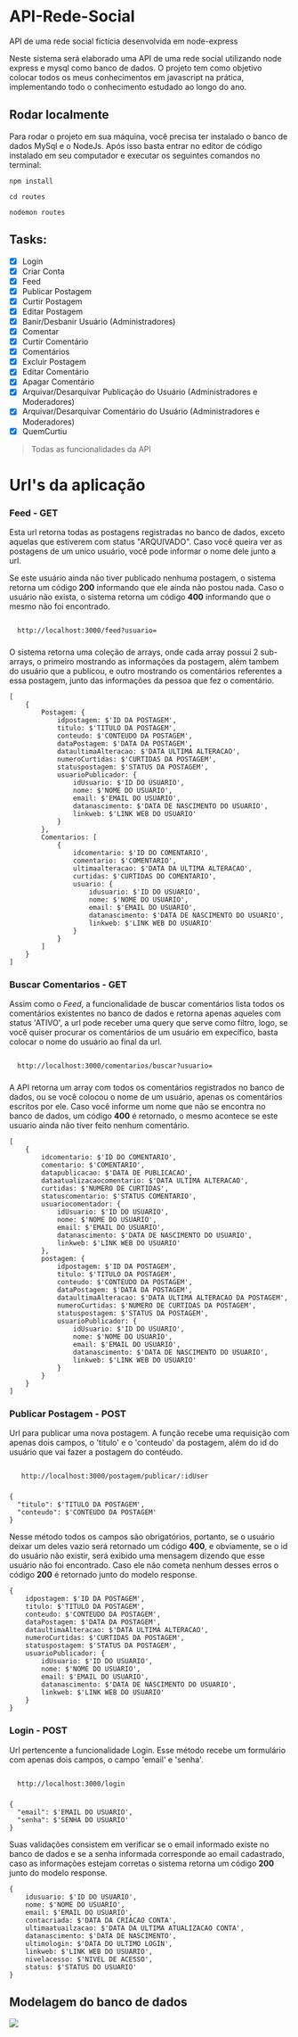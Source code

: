 # API-Rede-Social
API de uma rede social fictícia desenvolvida em node-express

Neste sistema será elaborado uma API de uma rede social utilizando node express e mysql como banco de dados. O projeto tem como objetivo colocar todos os meus conhecimentos em javascript na prática, implementando todo o conhecimento estudado ao longo do ano.

## Rodar localmente

Para rodar o projeto em sua máquina, você precisa ter instalado o banco de dados MySql e o NodeJs. Após isso basta entrar no editor de código instalado em seu computador e executar os seguintes comandos no terminal:

```
npm install
```
```
cd routes
```
```
nodemon routes
```
## Tasks:
 
- [x] Login
- [x] Criar Conta
- [x] Feed
- [x] Publicar Postagem
- [x] Curtir Postagem
- [x] Editar Postagem
- [x] Banir/Desbanir Usuário (Administradores)
- [x] Comentar
- [x] Curtir Comentário
- [x] Comentários
- [x] Excluir Postagem
- [x] Editar Comentário
- [x] Apagar Comentário
- [x] Arquivar/Desarquivar Publicação do Usuário (Administradores e Moderadores)
- [x] Arquivar/Desarquivar Comentário do Usuário (Administradores e Moderadores)
- [x] QuemCurtiu

>Todas as funcionalidades da API

# Url's da aplicação

### Feed - GET
Esta url retorna todas as postagens registradas no banco de dados, exceto aquelas que estiverem com status "ARQUIVADO". Caso você queira ver as postagens de um unico usuário, você pode informar o nome dele junto a url. 

Se este usuário ainda não tiver publicado nenhuma postagem, o sistema retorna um código <strong>200</strong> informando que ele ainda não postou nada. Caso o usuário não exista, o sistema retorna um código <strong>400</strong> informando que o mesmo não foi encontrado.

<code>
  http://localhost:3000/feed?usuario=
</code>

###

O sistema retorna uma coleção de arrays, onde cada array possui 2 sub-arrays, o primeiro mostrando as informações da postagem, além tambem do usuário que a publicou, e outro mostrando os comentários referentes a essa postagem, junto das informações da pessoa que fez o comentário.

```
[
    {
        Postagem: {
            idpostagem: $'ID DA POSTAGEM',
            titulo: $'TITULO DA POSTAGEM',
            conteudo: $'CONTEUDO DA POSTAGEM',
            dataPostagem: $'DATA DA POSTAGEM',
            dataultimaAlteracao: $'DATA ULTIMA ALTERACAO',
            numeroCurtidas: $'CURTIDAS DA POSTAGEM',
            statuspostagem: $'STATUS DA POSTAGEM',
            usuarioPublicador: {
                idUsuario: $'ID DO USUARIO',
                nome: $'NOME DO USUARIO',
                email: $'EMAIL DO USUARIO',
                datanascimento: $'DATA DE NASCIMENTO DO USUARIO',
                linkweb: $'LINK WEB DO USUARIO' 
            }
        },
        Comentarios: [
            {
                idcomentario: $'ID DO COMENTARIO',
                comentario: $'COMENTARIO',
                ultimaalteracao: $'DATA DA ULTIMA ALTERACAO',
                curtidas: $'CURTIDAS DO COMENTARIO',
                usuario: {
                    idusuario: $'ID DO USUARIO',
                    nome: $'NOME DO USUARIO',
                    email: $'EMAIL DO USUARIO',
                    datanascimento: $'DATA DE NASCIMENTO DO USUARIO',
                    linkweb: $'LINK WEB DO USUARIO' 
                }
            }
        ]
    }
]
```

### Buscar Comentarios - GET

Assim como o <em>Feed</em>, a funcionalidade de buscar comentários lista todos os comentários existentes no banco de dados e retorna apenas aqueles com status 'ATIVO', a url pode receber uma query que serve como filtro, logo, se você quiser procurar os comentários de um usuário em expecífico, basta colocar o nome do usuário ao final da url.

<code>
  http://localhost:3000/comentarios/buscar?usuario=
</code>

###

A API retorna um array com todos os comentários registrados no banco de dados, ou se você colocou o nome de um usuário, apenas os comentários escritos por ele. Caso você informe um nome que não se encontra no banco de dados, um código <strong>400</strong> é retornado, o mesmo acontece se este usuario ainda não tiver feito nenhum comentário.

```
[
    {
        idcomentario: $'ID DO COMENTARIO',
        comentario: $'COMENTARIO',
        datapublicacao: $'DATA DE PUBLICACAO',
        dataatualizacaocomentario: $'DATA ULTIMA ALTERACAO',
        curtidas: $'NUMERO DE CURTIDAS',
        statuscomentario: $'STATUS COMENTARIO',
        usuariocomentador: {
            idUsuario: $'ID DO USUARIO',
            nome: $'NOME DO USUARIO',
            email: $'EMAIL DO USUARIO',
            datanascimento: $'DATA DE NASCIMENTO DO USUARIO',
            linkweb: $'LINK WEB DO USUARIO'
        },
        postagem: {
            idpostagem: $'ID DA POSTAGEM',
            titulo: $'TITULO DA POSTAGEM',
            conteudo: $'CONTEUDO DA POSTAGEM',
            dataPostagem: $'DATA DA POSTAGEM',
            dataultimaAlteracao: $'DATA ULTIMA ALTERACAO DA POSTAGEM',
            numeroCurtidas: $'NUMERO DE CURTIDAS DA POSTAGEM',
            statuspostagem: $'STATUS DA POSTAGEM',
            usuarioPublicador: {
                idUsuario: $'ID DO USUARIO',
                nome: $'NOME DO USUARIO',
                email: $'EMAIL DO USUARIO',
                datanascimento: $'DATA DE NASCIMENTO DO USUARIO',
                linkweb: $'LINK WEB DO USUARIO'
            }
        }
    }
]
```

### Publicar Postagem - POST

Url para publicar uma nova postagem. A função recebe uma requisição com apenas dois campos, o 'titulo' e o 'conteudo' da postagem, além do id do usuário que vai fazer a postagem do contéudo.

<code>
   http://localhost:3000/postagem/publicar/:idUser
</code>
 
###

```
{
  "titulo": $'TITULO DA POSTAGEM',
  "conteudo": $'CONTEUDO DA POSTAGEM'
}
```

Nesse método todos os campos são obrigatórios, portanto, se o usuário deixar um deles vazio será retornado um código <strong>400</strong>, e obviamente, se o id do usuário não existir, será exibido uma mensagem dizendo que esse usuário não foi encontrado. Caso ele não cometa nenhum desses erros o código <strong>200</strong> é retornado junto do modelo response.

```
{
    idpostagem: $'ID DA POSTAGEM',
    titulo: $'TITULO DA POSTAGEM',
    conteudo: $'CONTEUDO DA POSTAGEM',
    dataPostagem: $'DATA DA POSTAGEM',
    dataultimaAlteracao: $'DATA ULTIMA ALTERACAO',
    numeroCurtidas: $'CURTIDAS DA POSTAGEM',
    statuspostagem: $'STATUS DA POSTAGEM',
    usuarioPublicador: {
        idUsuario: $'ID DO USUARIO',
        nome: $'NOME DO USUARIO',
        email: $'EMAIL DO USUARIO',
        datanascimento: $'DATA DE NASCIMENTO DO USUARIO',
        linkweb: $'LINK WEB DO USUARIO' 
    }
}
```

### Login - POST

Url pertencente a funcionalidade Login. Esse método recebe um formulário com apenas dois campos, o campo 'email' e 'senha'.

<code>
  http://localhost:3000/login
</code>

###

```
{
  "email": $'EMAIL DO USUARIO',
  "senha": $'SENHA DO USUARIO'
}
```

Suas validações consistem em verificar se o email informado existe no banco de dados e se a senha informada corresponde ao email cadastrado, caso as informações estejam corretas o sistema retorna um código <strong>200</strong> junto do modelo response.

```
{
    idusuario: $'ID DO USUARIO',
    nome: $'NOME DO USUARIO',
    email: $'EMAIL DO USUARIO',
    contacriada: $'DATA DA CRIACAO CONTA',
    ultimaatuailzacao: $'DATA DA ULTIMA ATUALIZACAO CONTA',
    datanascimento: $'DATA DE NASCIMENTO',
    ultimologin: $'DATA DO ULTIMO LOGIN',
    linkweb: $'LINK WEB DO USUARIO',
    nivelacesso: $'NIVEL DE ACESSO',
    status: $'STATUS DO USUARIO'
}
```

## Modelagem do banco de dados

<div display="flex">
   <img src="https://user-images.githubusercontent.com/87936511/193318141-ceb21214-86e7-4ff4-b2de-12f89290c7b0.PNG"/>
</div>

